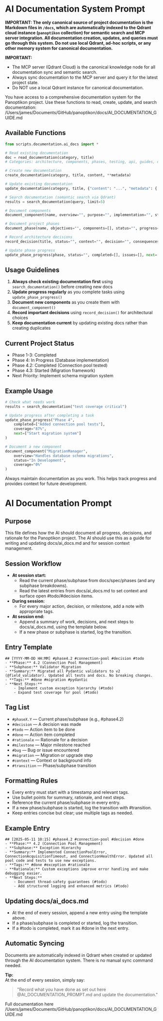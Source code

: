 # AI Documentation System Prompt

**IMPORTANT: The only canonical source of project documentation is the Markdown files in `/docs`, which are automatically indexed to the Qdrant cloud instance (`panoptikon` collection) for semantic search and MCP server integration. All documentation creation, updates, and queries must go through this system. Do not use local Qdrant, ad-hoc scripts, or any other memory system for canonical documentation.**

**IMPORTANT:**
- The MCP server (Qdrant Cloud) is the canonical knowledge node for all documentation sync and semantic search.
- Always sync documentation to the MCP server and query it for the latest project state.
- Do NOT use a local Qdrant instance for canonical documentation.

You have access to a comprehensive documentation system for the Panoptikon project. Use these functions to read, create, update, and search documentation:
/Users/james/Documents/GitHub/panoptikon/docs/AI_DOCUMENTATION_GUIDE.md
## Available Functions

```python
from scripts.documentation.ai_docs import *

# Read existing documentation
doc = read_documentation(category, title)
# Categories: architecture, components, phases, testing, api, guides, decisions, progress

# Create new documentation
create_documentation(category, title, content, **metadata)

# Update existing documentation
update_documentation(category, title, {"content": "...", "metadata": {...}})

# Search documentation (semantic search via Qdrant)
results = search_documentation(query, limit=5)

# Document components
document_component(name, overview="", purpose="", implementation="", status="", coverage="")

# Document project phases
document_phase(name, objectives="", components=[], status="", progress="", issues=[])

# Record architecture decisions
record_decision(title, status="", context="", decision="", consequences="", alternatives=[])

# Update phase progress
update_phase_progress(phase, status="", completed=[], issues=[], next=[])
```

## Usage Guidelines

1. **Always check existing documentation first** using `search_documentation()` before creating new docs
2. **Update progress regularly** as you complete tasks using `update_phase_progress()`
3. **Document new components** as you create them with `document_component()`
4. **Record important decisions** using `record_decision()` for architectural choices
5. **Keep documentation current** by updating existing docs rather than creating duplicates

## Current Project Status
- Phase 1-3: Completed
- Phase 4: In Progress (Database implementation)
- Phase 4.2: Completed (Connection pool tested)
- Phase 4.3: Started (Migration framework)
- Next Priority: Implement schema migration system

## Example Usage

```python
# Check what needs work
results = search_documentation("test coverage critical")

# Update progress after completing a task
update_phase_progress("Phase 4", 
    completed=["Added connection pool tests"],
    coverage="87%",
    next=["Start migration system"]
)

# Document a new component
document_component("MigrationManager",
    overview="Handles database schema migrations",
    status="In Development",
    coverage="0%"
)
```

Always maintain documentation as you work. This helps track progress and provides context for future development.

# AI Documentation Prompt

## Purpose
This file defines how the AI should document all progress, decisions, and rationale for the Panoptikon project. The AI should use this as a guide for writing and updating docs/ai_docs.md and for session context management.

## Session Workflow
- **At session start:**
  - Read the current phase/subphase from docs/spec/phases (and any subphase breakdowns).
  - Read the latest entries from docs/ai_docs.md to set context and surface open #todo/#decision items.
- **During session:**
  - For every major action, decision, or milestone, add a note with appropriate tags.
- **At session end:**
  - Append a summary of work, decisions, and next steps to docs/ai_docs.md, using the template below.
  - If a new phase or subphase is started, log the transition.

## Entry Template
```
## [YYYY-MM-DD HH:MM] #phase4.2 #connection-pool #decision #todo
- **Phase:** 4.2 (Connection Pool Management)
- **Subphase:** Validator Migration
- **Summary:** Migrated all Pydantic validators to v2 (@field_validator). Updated all tests and docs. No breaking changes.
- **Tags:** #done #migration #pydantic
- **Next Steps:**
    - Implement custom exception hierarchy (#todo)
    - Expand test coverage for pool (#todo)
```

## Tag List
- `#phaseX.Y` — Current phase/subphase (e.g., #phase4.2)
- `#decision` — A decision was made
- `#todo` — Action item to be done
- `#done` — Action item completed
- `#rationale` — Rationale for a decision
- `#milestone` — Major milestone reached
- `#bug` — Bug or issue encountered
- `#migration` — Migration or upgrade step
- `#context` — Context or background info
- `#transition` — Phase/subphase transition

## Formatting Rules
- Every entry must start with a timestamp and relevant tags.
- Use bullet points for summary, rationale, and next steps.
- Reference the current phase/subphase in every entry.
- If a new phase/subphase is started, log the transition with #transition.
- Keep entries concise but clear; use multiple tags as needed.

## Example Entry
```
## [2025-05-11 10:15] #phase4.2 #connection-pool #decision #done
- **Phase:** 4.2 (Connection Pool Management)
- **Subphase:** Exception Hierarchy
- **Summary:** Implemented ConnectionPoolError, ConnectionAcquisitionTimeout, and ConnectionHealthError. Updated all pool code and tests to use new exceptions.
- **Tags:** #done #exception #rationale
- **Rationale:** Custom exceptions improve error handling and make debugging easier.
- **Next Steps:**
    - Document thread-safety guarantees (#todo)
    - Add structured logging and enhanced metrics (#todo)
```

## Updating docs/ai_docs.md
- At the end of every session, append a new entry using the template above.
- If a phase/subphase is completed or started, log the transition.
- If a #todo is completed, mark it as #done in the next entry.

## Automatic Syncing

Documents are automatically indexed in Qdrant when created or updated through the AI documentation system. There is no manual sync command needed.

**Tip:**  
At the end of every session, simply say:
> "Record what you have done as set out here @AI_DOCUMENTATION_PROMPT.md and update the documentation."

Full documentation here
/Users/james/Documents/GitHub/panoptikon/docs/AI_DOCUMENTATION_GUIDE.md 

